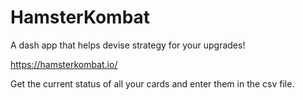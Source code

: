 # HamsterKombat
A dash app that helps devise strategy for your upgrades!

https://hamsterkombat.io/

Get the current status of all your cards and enter them in the csv file.
